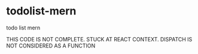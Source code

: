 # todolist-mern
todo list mern


THIS CODE IS NOT COMPLETE. STUCK AT REACT CONTEXT. DISPATCH IS NOT CONSIDERED AS A FUNCTION
